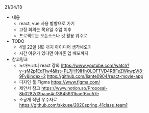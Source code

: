 21/04/18
- 내용
  - react, vue 사용 방향으로 가기
  - 고정 회의는 목요일 수업 이후
  - 프로젝트는 오픈소스나 깃 활용 위주로
- TODO
  - 4월 22일 (목) 까지 아이디어 생각해오기
  - 시간 여유가 있다면 아마존 앱 배포까지
- 참고링크
  - 노마드코더 react 강의
    https://www.youtube.com/watch?v=sM2p1EqTlw4&list=PL7jH19IHhOLOFTVD4R8FeZWkwpVi8-9Fv&index=2
    https://github.com/liante0904/react-movie-app
  - 디자인 툴 Figma
    https://www.figma.com/
  - 제안서 참고
    https://www.notion.so/Proposal-8b0282d3baae4cf3845931baef6cc57e
  - 소공개 작년 우수자료
    https://github.com/skkuse/2020spring_41class_team1 
